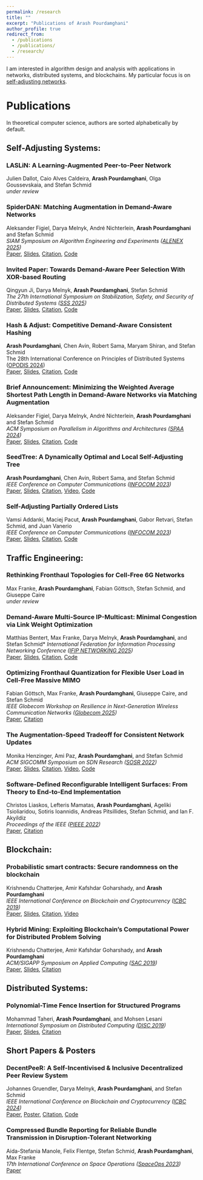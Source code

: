 ```yaml
---
permalink: /research
title: ""
excerpt: "Publications of Arash Pourdamghani"
author_profile: true
redirect_from: 
  - /publications
  - /publications/
  - /research/
---
```


I am interested in algorithm design and analysis with applications in networks, distributed systems, and blockchains. My particular focus is on [self-adjusting networks](https://self-adjusting.net/).

# Publications
In theoretical computer science, authors are sorted alphabetically by default.

## Self-Adjusting Systems:

### LASLiN: A Learning-Augmented Peer-to-Peer Network
Julien Dallot, Caio Alves Caldeira, **Arash Pourdamghani**, Olga Goussevskaia, and Stefan Schmid \
*under review*

### SpiderDAN: Matching Augmentation in Demand-Aware Networks
Aleksander Figiel, Darya Melnyk, André Nichterlein, **Arash Pourdamghani** and Stefan Schmid \
*SIAM Symposium on Algorithm Engineering and Experiments ([ALENEX 2025](https://www.siam.org/conferences-events/siam-conferences/alenex25/))*\
[Paper](ALENEX25.pdf), [Slides](ALENEX25slides.pdf), [Citation](ALENEX25.bib), [Code](https://github.com/inet-tub/SpiderDAN)

### Invited Paper: Towards Demand-Aware Peer Selection With XOR-based Routing
Qingyun Ji, Darya Melnyk, **Arash Pourdamghani**, Stefan Schmid \
*The 27th International Symposium on Stabilization, Safety, and Security of Distributed Systems ([SSS 2025](https://sss2025.conf.lip6.fr/))*\
[Paper](SSS25.pdf), [Slides](), [Citation](), [Code](https://github.com/inet-tub/BSB)

### Hash & Adjust: Competitive Demand-Aware Consistent Hashing
**Arash Pourdamghani**, Chen Avin, Robert Sama, Maryam Shiran, and Stefan Schmid\
The 28th International Conference on Principles of Distributed Systems ([OPODIS 2024](https://opodis2024.imtlucca.it/))\
[Paper](OPODIS24.pdf), [Slides](OPODIS24-slides.pdf), [Citation](OPODIS24.bib), [Code](https://github.com/inet-tub/Hash-And-Adjust)


### Brief Announcement: Minimizing the Weighted Average Shortest Path Length in Demand-Aware Networks via Matching Augmentation
Aleksander Figiel, Darya Melnyk, André Nichterlein, **Arash Pourdamghani** and Stefan Schmid \
*ACM Symposium on Parallelism in Algorithms and Architectures ([SPAA 2024](https://spaa.acm.org/spaa-2024-2/))*\
[Paper](spaa24ba.pdf), [Slides](spaa24ba-slides.pdf), [Citation](spaa24.bib), [Code](https://github.com/inet-tub/Hash-And-Adjust)

### SeedTree: A Dynamically Optimal and Local Self-Adjusting Tree
**Arash Pourdamghani**, Chen Avin, Robert Sama, and Stefan Schmid \
*IEEE Conference on Computer Communications ([INFOCOM 2023](https://infocom2023.ieee-infocom.org/))*\
[Paper](INFOCOM23SeedTree.pdf), [Slides](SeedTree-Pres.pdf), [Citation](INFOCOM23SeedTree.bib), [Video](https://www.youtube.com/watch?v=KdDbRnhPcM4), [Code](https://github.com/inet-tub/SeedTree)

### Self-Adjusting Partially Ordered Lists
Vamsi Addanki, Maciej Pacut, **Arash Pourdamghani**, Gabor Retvari, Stefan Schmid, and Juan  Vanerio\
*IEEE Conference on Computer Communications ([INFOCOM 2023](https://infocom2023.ieee-infocom.org/))*\
[Paper](INFOCOM23List.pdf), [Slides](), [Citation](INFOCOM23List.bib), [Code]()

## Traffic Engineering:

### Rethinking Fronthaul Topologies for Cell-Free 6G Networks
Max Franke, **Arash Pourdamghani**, Fabian Göttsch, Stefan Schmid, and Giuseppe Caire \
*under review*

### Demand-Aware Multi-Source IP-Multicast: Minimal Congestion via Link Weight Optimization
Matthias Bentert, Max Franke, Darya Melnyk, **Arash Pourdamghani**, and Stefan Schmid*
*International Federation for Information Processing Networking Conference ([IFIP NETWORKING 2025](https://networking.ifip.org/2025/))*\
[Paper](IFIP25.pdf), [Slides](IFIP25-Slides.pdf), [Citation](), [Code](https://github.com/inet-tub/demand-aware-multi-cast)

### Optimizing Fronthaul Quantization for Flexible User Load in Cell-Free Massive MIMO
Fabian Göttsch, Max Franke, **Arash Pourdamghani**, Giuseppe Caire, and Stefan Schmid \
*IEEE Globecom Workshop on Resilience in Next-Generation Wireless Communication Networks ([Globecom 2025](https://globecom2025.ieee-globecom.org/workshop/ws-21-workshop-resilience-next-generation-wireless-communication-networks))*\
[Paper](), [Citation]()


### The Augmentation-Speed Tradeoff for Consistent Network Updates
Monika Henzinger, Ami Paz, **Arash Pourdamghani**, and Stefan Schmid\
*ACM SIGCOMM Symposium on SDN Research ([SOSR 2022](https://conferences.sigcomm.org/sosr/2022/))*\
[Paper](SOSR22.pdf), [Slides](SOSR22-Slides.pdf), [Citation](SOSR22Tradeoff.bib), [Video](https://www.youtube.com/watch?v=DqF48BG1DbA), [Code](https://github.com/inet-tub/AugmentRoute)

### Software-Defined Reconfigurable Intelligent Surfaces: From Theory to End-to-End Implementation
Christos Liaskos, Lefteris Mamatas, **Arash Pourdamghani**, Ageliki Tsioliaridou, Sotiris Ioannidis, Andreas Pitsillides, Stefan Schmid, and Ian F. Akyildiz\
*Proceedings of the IEEE ([PIEEE 2022](https://proceedingsoftheieee.ieee.org/september-2022/))*\
[Paper](PIEEE22.pdf), [Citation](PIEEE22SDR.bib)


## Blockchain:

### Probabilistic smart contracts: Secure randomness on the blockchain
Krishnendu Chatterjee, Amir Kafshdar Goharshady, and **Arash Pourdamghani** \
*IEEE International Conference on Blockchain and Cryptocurrency ([ICBC 2019](https://icbc2019.ieee-icbc.org/))*\
[Paper](ICBC2019.pdf), [Slides](ICBC2019-Slides.pdf), [Citation](ICBC19Random.bib), [Video](https://youtu.be/ilWwCqGA-_Y?t=64)

### Hybrid Mining: Exploiting Blockchain’s Computational Power for Distributed Problem Solving
Krishnendu Chatterjee, Amir Kafshdar Goharshady, and **Arash Pourdamghani** \
*ACM/SIGAPP Symposium on Applied Computing ([SAC 2019](https://www.sigapp.org/sac/sac2019/))*\
[Paper](SAC19.pdf), [Slides](SAC2019-Slides.pdf), [Citation](SAC19HybridMining.bib)


## Distributed Systems:

### Polynomial-Time Fence Insertion for Structured Programs
Mohammad Taheri,  **Arash Pourdamghani**, and Mohsen Lesani\
*International Symposium on Distributed Computing ([DISC 2019](http://www.disc-conference.org/wp/disc2019/))*\
[Paper](DISC19.pdf), [Slides](DISC2019-Slides.pdf), [Citation](DISC19Fence.bib)


## Short Papers & Posters

### DecentPeeR: A Self-Incentivised & Inclusive Decentralized Peer Review System
Johannes Gruendler, Darya Melnyk, **Arash Pourdamghani**, and Stefan Schmid\
*IEEE International Conference on Blockchain and Cryptocurrency ([ICBC 2024](https://icbc2024.ieee-icbc.org/))*\
[Paper](ICBC24Peer.pdf), [Poster](ICBC24Poster.pdf), [Citation](ICBC24Peer.bib), [Code]()

### Compressed Bundle Reporting for Reliable Bundle Transmission in Disruption-Tolerant Networking
Aida-Stefania Manole, Felix Flentge, Stefan Schmid, **Arash Pourdamghani**, Max Franke\
*17th International Conference on Space Operations ([SpaceOps 2023](https://2023.spaceops.org/))*\
[Paper](spaceops23.pdf)


